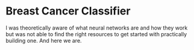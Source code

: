 # Breast Cancer Classifier
I was theoretically aware of what neural networks are and how they work but was not able to find the right resources to get started with practically building one. And here we are. 
